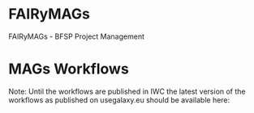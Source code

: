 # FAIRyMAGs
FAIRyMAGs - BFSP Project Management

# MAGs Workflows
Note: Until the workflows are published in IWC the latest version of the workflows as published on usegalaxy.eu should be available here:

